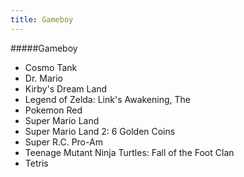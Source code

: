 ```yaml
---
title: Gameboy
---
```


#####Gameboy

- Cosmo Tank
- Dr. Mario
- Kirby's Dream Land
- Legend of Zelda: Link's Awakening, The
- Pokemon Red
- Super Mario Land
- Super Mario Land 2: 6 Golden Coins
- Super R.C. Pro-Am
- Teenage Mutant Ninja Turtles: Fall of the Foot Clan
- Tetris

